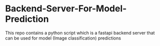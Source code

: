 # Backend-Server-For-Model-Prediction
This repo contains a python script which is a fastapi backend server that can be used for model (Image classification) predictions
